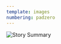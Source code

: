```yaml
---
template: images
numbering: padzero
---
```


![Story Summary](../../_Images/v07/StorySummary.png#.insert)
